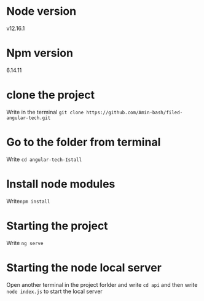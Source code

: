 # Node version
  v12.16.1

# Npm version
  6.14.11

# clone the project 
 Write in the terminal `git clone https://github.com/Amin-bash/filed-angular-tech.git`

# Go to the folder from terminal
  Write `cd angular-tech-Istall`

# Install node modules
 Write`npm install`

# Starting the project
  Write `ng serve`

# Starting the node local server
 Open another terminal in the project forlder and write `cd api` and then write `node index.js` to start the local server

